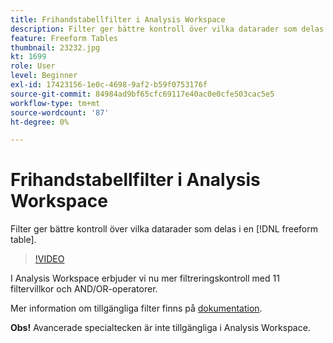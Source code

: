 ```yaml
---
title: Frihandstabellfilter i Analysis Workspace
description: Filter ger bättre kontroll över vilka datarader som delas i en friformstabell.
feature: Freeform Tables
thumbnail: 23232.jpg
kt: 1699
role: User
level: Beginner
exl-id: 17423156-1e0c-4698-9af2-b59f0753176f
source-git-commit: 84984ad9bf65cfc69117e40ac0e0cfe503cac5e5
workflow-type: tm+mt
source-wordcount: '87'
ht-degree: 0%

---
```


# Frihandstabellfilter i Analysis Workspace

Filter ger bättre kontroll över vilka datarader som delas i en [!DNL freeform table].

>[!VIDEO](https://video.tv.adobe.com/v/23232/?quality=12&learn=on)

I Analysis Workspace erbjuder vi nu mer filtreringskontroll med 11 filtervillkor och AND/OR-operatorer.

Mer information om tillgängliga filter finns på [dokumentation](https://experienceleague.adobe.com/docs/analytics-platform/using/cja-workspace/visualizations/freeform-table/pagination-filtering-sorting.html#cja-workspace?lang=en).

**Obs!** Avancerade specialtecken är inte tillgängliga i Analysis Workspace.
